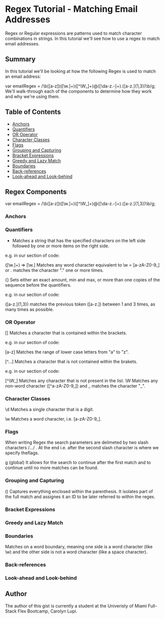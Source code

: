 # Regex Tutorial - Matching Email Addresses

Regex or Regular expressions are patterns used to match character combinations in strings. In this tutorial we'll see how to use a regex to match email addresses.

## Summary

In this tutorial we'll be looking at how the following Regex is used to match an email address:

var emailRegex = /\b([a-z])([\w\.]+)([^\W_]+)@([\da-z\.-]+)\.([a-z\.]{1,3})\b/g;
We'll walk-through each of the components to determine how they work and why we're using them.

## Table of Contents

- [Anchors](#anchors)
- [Quantifiers](#quantifiers)
- [OR Operator](#or-operator)
- [Character Classes](#character-classes)
- [Flags](#flags)
- [Grouping and Capturing](#grouping-and-capturing)
- [Bracket Expressions](#bracket-expressions)
- [Greedy and Lazy Match](#greedy-and-lazy-match)
- [Boundaries](#boundaries)
- [Back-references](#back-references)
- [Look-ahead and Look-behind](#look-ahead-and-look-behind)

## Regex Components
var emailRegex = /\b([a-z])([\w\.]+)([^\W_]+)@([\da-z\.-]+)\.([a-z\.]{1,3})\b/g;

### Anchors

### Quantifiers
+ Matches a string that has the specified characters on the left side followed by one or more items on the right side.

e.g. in our section of code:

([\w\.]+) => [\w\.] Matches any word character equivalent to \w = [a-zA-Z0-9_] or \. matches the character "." one or more times.

{} Sets either an exact amount, min and max, or more than one copies of the sequence before the quantifiers.

e.g. in our section of code:

([a-z\.]{1,3}) matches the previous token ([a-z\.]) between 1 and 3 times, as many times as possible.

### OR Operator
[] Matches a character that is contained within the brackets.

e.g. in our section of code:

[a-z] Matches the range of lower case letters from "a" to "z".

[^...] Matches a character that is not contained within the brakets.

e.g. in our section of code:

[^\W_] Matches any character that is not present in the list. \W Matches any non-word character ([^a-zA-Z0-9_]) and _ matches the character "_".

### Character Classes
\d Matches a single character that is a digit.

\w Matches a word character, i.e. [a-zA-Z0-9_].

### Flags
When writing Regex the search parameters are delimeted by two slash characters /.../ . At the end i.e. after the second slash character is where we specify theflags.

g (global) It allows for the search to continue after the first match and to continue until no more matches can be found.

### Grouping and Capturing
() Captures everything enclosed within the parenthesis. It isolates part of the full match and assignes it an ID to be later referred to within the regex.

### Bracket Expressions

### Greedy and Lazy Match

### Boundaries
Matches on a word boundary, meaning one side is a word character (like \w) and the other side is not a word character (like a space character).

### Back-references

### Look-ahead and Look-behind

## Author

The author of this gist is currently a student at the Univeristy of Miami Full-Stack Flex Bootcamp, Carolyn Lupi. 
